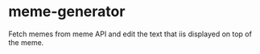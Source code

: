 # meme-generator
 Fetch memes from meme API and edit the text that iis displayed on top of the meme.
